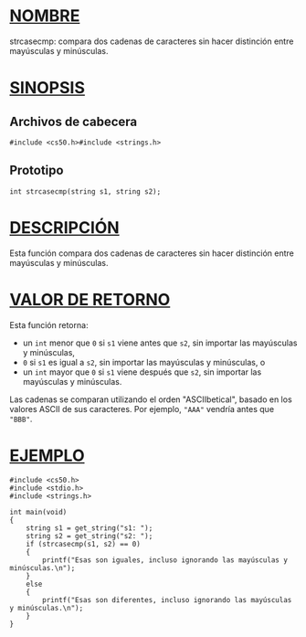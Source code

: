 # [NOMBRE](#nombre)

strcasecmp: compara dos cadenas de caracteres sin hacer distinción entre mayúsculas y minúsculas.

# [SINOPSIS](#sinopsis)

## Archivos de cabecera

    #include <cs50.h>#include <strings.h>

## Prototipo

    int strcasecmp(string s1, string s2);

# [DESCRIPCIÓN](#descripción)

Esta función compara dos cadenas de caracteres sin hacer distinción entre mayúsculas y minúsculas.

# [VALOR DE RETORNO](#valor-de-retorno)

Esta función retorna:

- un `int` menor que `0` si `s1` viene antes que `s2`, sin importar las mayúsculas y minúsculas,
- `0` si `s1` es igual a `s2`, sin importar las mayúsculas y minúsculas, o
- un `int` mayor que `0` si `s1` viene después que `s2`, sin importar las mayúsculas y minúsculas.

Las cadenas se comparan utilizando el orden "ASCIIbetical", basado en los valores ASCII de sus caracteres. Por ejemplo, `"AAA"` vendría antes que `"BBB"`.

# [EJEMPLO](#ejemplo)

    #include <cs50.h>
    #include <stdio.h>
    #include <strings.h>

    int main(void)
    {
        string s1 = get_string("s1: ");
        string s2 = get_string("s2: ");
        if (strcasecmp(s1, s2) == 0)
        {
            printf("Esas son iguales, incluso ignorando las mayúsculas y minúsculas.\n");
        }
        else
        {
            printf("Esas son diferentes, incluso ignorando las mayúsculas y minúsculas.\n");
        }
    }